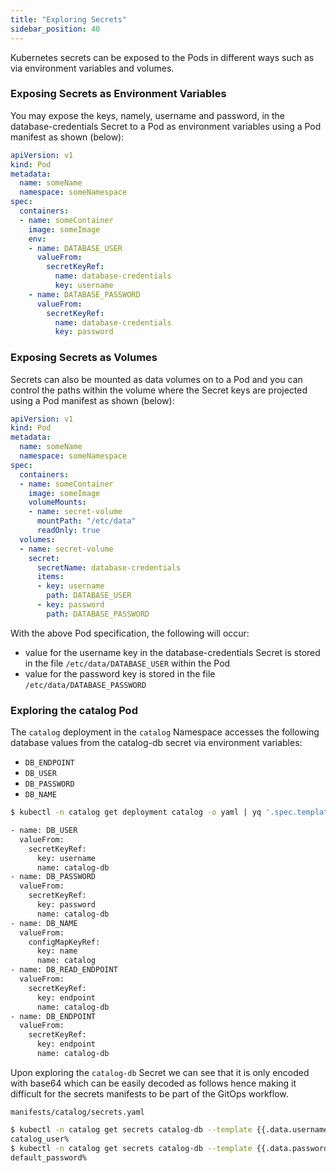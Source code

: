 ```yaml
---
title: "Exploring Secrets"
sidebar_position: 40
---
```


Kubernetes secrets can be exposed to the Pods in different ways such as via environment variables and volumes.

### Exposing Secrets as Environment Variables

You may expose the keys, namely, username and password, in the database-credentials Secret to a Pod as environment variables using a Pod manifest as shown (below):

```yaml
apiVersion: v1
kind: Pod
metadata:
  name: someName
  namespace: someNamespace
spec:
  containers:
  - name: someContainer
    image: someImage
    env:
    - name: DATABASE_USER
      valueFrom:
        secretKeyRef:
          name: database-credentials
          key: username
    - name: DATABASE_PASSWORD
      valueFrom:
        secretKeyRef:
          name: database-credentials
          key: password
```

### Exposing Secrets as Volumes

Secrets can also be mounted as data volumes on to a Pod and you can control the paths within the volume where the Secret keys are projected using a Pod manifest as shown (below):

```yaml
apiVersion: v1
kind: Pod
metadata:
  name: someName
  namespace: someNamespace
spec:
  containers:
  - name: someContainer
    image: someImage
    volumeMounts:
    - name: secret-volume
      mountPath: "/etc/data"
      readOnly: true
  volumes:
  - name: secret-volume
    secret:
      secretName: database-credentials
      items:
      - key: username
        path: DATABASE_USER 
      - key: password
        path: DATABASE_PASSWORD

```

With the above Pod specification, the following will occur:

* value for the username key in the database-credentials Secret is stored in the file `/etc/data/DATABASE_USER` within the Pod
* value for the password key is stored in the file `/etc/data/DATABASE_PASSWORD`

### Exploring the catalog Pod

The `catalog` deployment in the `catalog` Namespace accesses the following database values from the catalog-db secret via environment variables:

* `DB_ENDPOINT`
* `DB_USER`
* `DB_PASSWORD`
* `DB_NAME`

```bash
$ kubectl -n catalog get deployment catalog -o yaml | yq '.spec.template.spec.containers[] | .env'

- name: DB_USER
  valueFrom:
    secretKeyRef:
      key: username
      name: catalog-db
- name: DB_PASSWORD
  valueFrom:
    secretKeyRef:
      key: password
      name: catalog-db
- name: DB_NAME
  valueFrom:
    configMapKeyRef:
      key: name
      name: catalog
- name: DB_READ_ENDPOINT
  valueFrom:
    secretKeyRef:
      key: endpoint
      name: catalog-db
- name: DB_ENDPOINT
  valueFrom:
    secretKeyRef:
      key: endpoint
      name: catalog-db
```

Upon exploring the `catalog-db` Secret we can see that it is only encoded with base64 which can be easily decoded as follows hence making it difficult for the secrets manifests to be part of the GitOps workflow.

```file
manifests/catalog/secrets.yaml
```

```bash                                                                                                     
$ kubectl -n catalog get secrets catalog-db --template {{.data.username}} | base64 -d
catalog_user%                                                                                                                                                                                                   
$ kubectl -n catalog get secrets catalog-db --template {{.data.password}} | base64 -d
default_password% 
```
